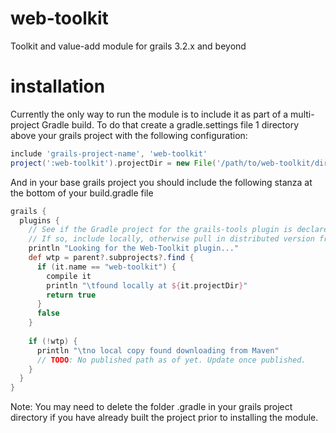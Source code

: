# web-toolkit
Toolkit and value-add module for grails 3.2.x and beyond

# installation
Currently the only way to run the module is to include it as part of a multi-project Gradle build. To do that create a gradle.settings file 1 directory above your grails project with the following configuration:

``` Groovy
include 'grails-project-name', 'web-toolkit'
project(':web-toolkit').projectDir = new File('/path/to/web-toolkit/directory')
```
And in your base grails project you should include the following stanza at the bottom of your build.gradle file
``` Groovy
grails {
  plugins {
    // See if the Gradle project for the grails-tools plugin is declared.
    // If so, include locally, otherwise pull in distributed version from Maven
    println "Looking for the Web-Toolkit plugin..."
    def wtp = parent?.subprojects?.find {
      if (it.name == "web-toolkit") {
        compile it
        println "\tfound locally at ${it.projectDir}"
        return true
      }
      false
    }
  
    if (!wtp) {
      println "\tno local copy found downloading from Maven"
      // TODO: No published path as of yet. Update once published.
    }
  }
}
```

Note: You may need to delete the folder .gradle in your grails project directory if you have already built the project prior to installing the module.
